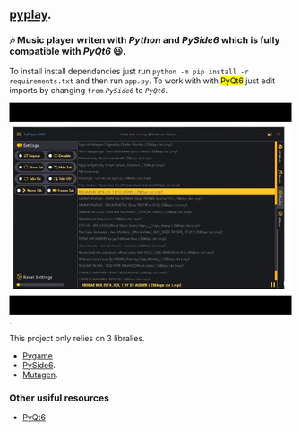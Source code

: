 ## [pyplay](https://github.com/tjpin/pyplay).
### :notes: Music player writen with *Python* and *PySide6* which is fully compatible with *PyQt6* :smiley:.

To install install dependancies just run `python -m pip install -r requirements.txt` and then run `app.py`.
To work with with <mark>PyQt6</mark> just edit imports by changing `from` *`PySide6`* to *`PyQt6`*.

![alt text](thumbnail.jpeg).

This project only relies on 3 libralies.
- 	[Pygame](https://www.pygame.org/docs/).
- 	[PySide6](https://doc.qt.io/qtforpython/PySide6/QtWidgets/).
- 	[Mutagen](https://mutagen.readthedocs.io/en/latest/).

### Other usiful resources
- [PyQt6](https://pypi.org/project/PyQt6/)

